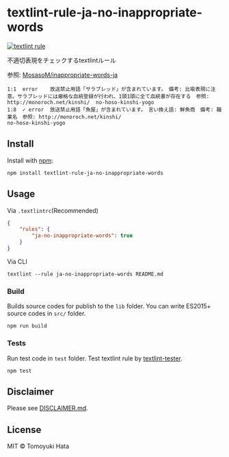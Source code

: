 # textlint-rule-ja-no-inappropriate-words

[![textlint rule](https://img.shields.io/badge/textlint-fixable-green.svg?style=social)](https://textlint.github.io/)

不適切表現をチェックするtextlintルール

参照: [MosasoM/inappropriate-words-ja](https://github.com/MosasoM/inappropriate-words-ja)

```
1:1  error    放送禁止用語「サラブレッド」が含まれています。　備考: 比喩表現に注意。サラブレッドには厳格な血統登録が行われ、1頭1頭に全て血統書が存在する　参照: http://monoroch.net/kinshi/  no-hoso-kinshi-yogo
1:8  ✓ error  放送禁止用語「魚屋」が含まれています。　言い換え語: 鮮魚商　備考: 職業名　参照: http://monoroch.net/kinshi/                                                                    no-hoso-kinshi-yogo
```

## Install

Install with [npm](https://www.npmjs.com/):

    npm install textlint-rule-ja-no-inappropriate-words

## Usage

Via `.textlintrc`(Recommended)

```json
{
    "rules": {
        "ja-no-inappropriate-words": true
    }
}
```

Via CLI

```
textlint --rule ja-no-inappropriate-words README.md
```

### Build

Builds source codes for publish to the `lib` folder.
You can write ES2015+ source codes in `src/` folder.

    npm run build

### Tests

Run test code in `test` folder.
Test textlint rule by [textlint-tester](https://github.com/textlint/textlint-tester).

    npm test

## Disclaimer

Please see [DISCLAIMER.md](https://github.com/hata6502/textlint-rule-ja-no-inappropriate-words/blob/master/DISCLAIMER.md).

## License

MIT © Tomoyuki Hata
